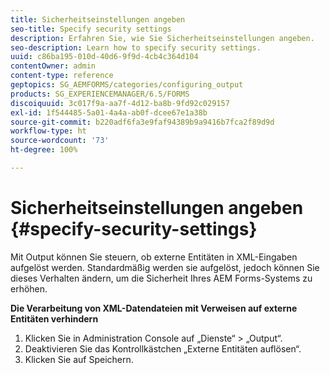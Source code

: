 ```yaml
---
title: Sicherheitseinstellungen angeben
seo-title: Specify security settings
description: Erfahren Sie, wie Sie Sicherheitseinstellungen angeben.
seo-description: Learn how to specify security settings.
uuid: c86ba195-010d-40d6-9f9d-4cb4c364d104
contentOwner: admin
content-type: reference
geptopics: SG_AEMFORMS/categories/configuring_output
products: SG_EXPERIENCEMANAGER/6.5/FORMS
discoiquuid: 3c017f9a-aa7f-4d12-ba8b-9fd92c029157
exl-id: 1f544485-5a01-4a4a-ab0f-dcee67e1a38b
source-git-commit: b220adf6fa3e9faf94389b9a9416b7fca2f89d9d
workflow-type: ht
source-wordcount: '73'
ht-degree: 100%

---
```


# Sicherheitseinstellungen angeben {#specify-security-settings}

Mit Output können Sie steuern, ob externe Entitäten in XML-Eingaben aufgelöst werden. Standardmäßig werden sie aufgelöst, jedoch können Sie dieses Verhalten ändern, um die Sicherheit Ihres AEM Forms-Systems zu erhöhen.

**Die Verarbeitung von XML-Datendateien mit Verweisen auf externe Entitäten verhindern**

1. Klicken Sie in Administration Console auf „Dienste“ > „Output“.
1. Deaktivieren Sie das Kontrollkästchen „Externe Entitäten auflösen“.
1. Klicken Sie auf Speichern.
